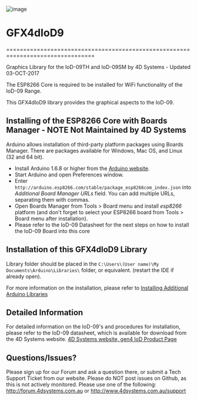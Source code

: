 ![image](http://www.4dsystems.com.au/imagenes/header.png)
# GFX4dIoD9
================================================================================

Graphics Library for the IoD-09TH and IoD-09SM by 4D Systems - Updated 03-OCT-2017

The ESP8266 Core is required to be installed for WiFi functionality of the IoD-09 Range.

This GFX4dIoD9 library provides the graphical aspects to the IoD-09.

## Installing of the ESP8266 Core with Boards Manager - NOTE Not Maintained by 4D Systems

Arduino allows installation of third-party platform packages using Boards Manager. There are packages available for Windows, Mac OS, and Linux (32 and 64 bit).

- Install Arduino 1.6.8 or higher from the [Arduino website](http://www.arduino.cc/en/main/software).
- Start Arduino and open Preferences window.
- Enter ```http://arduino.esp8266.com/stable/package_esp8266com_index.json``` into *Additional Board Manager URLs* field. You can add multiple URLs, separating them with commas.
- Open Boards Manager from Tools > Board menu and install *esp8266* platform (and don't forget to select your ESP8266 board from Tools > Board menu after installation).
- Please refer to the IoD-09 Datasheet for the next steps on how to install the IoD-09 Board into this core

## Installation of this GFX4dIoD9 Library

Library folder should be placed in the ```C:\Users\(User name)\My Documents\Arduino\Libraries\``` folder, or equivalent. (restart the IDE if already open).

For more information on the installation, please refer to [Installing Additional Arduino Libraries](http://arduino.cc/en/Guide/Libraries)

## Detailed Information

For detailed information on the IoD-09's and procedures for installation, please refer to the IoD-09 datasheet, which is available for download from the 4D Systems website.
[4D Systems website, gen4 IoD Product Page](http://www.4dsystems.com.au/product/IoD-09)

## Questions/Issues?

Please sign up for our Forum and ask a question there, or submit a Tech Support Ticket from our website.
Please do NOT post issues on Github, as this is not actively monitored. Please use one of the following:
http://forum.4dsystems.com.au or http://www.4dsystems.com.au/support